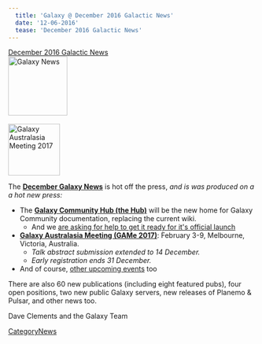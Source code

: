 ```yaml
---
  title: 'Galaxy @ December 2016 Galactic News'
  date: '12-06-2016'
  tease: 'December 2016 Galactic News'
---
```

<div class='newsItemHeader'><a href="/src/news/2016_12GalaxyUpdate/index.md">December 2016 Galactic News</a></div>

<div class='right'>
<div class='right'><a href='/src/GalaxyUpdates/2016_12/index.md'><img src="/src/images/GalaxyLogos/GalaxyNews.png" alt="Galaxy News" width=120 /></a></div><br />
<a href='/src/GalaxyUpdates/2016_12/index.md#galaxy-australasia-meeting-game-2017-registration--abstract-submission-are-open'><img src="/src/images/Logos/GAMeLogo200.png" alt="Galaxy Australasia Meeting 2017" width="105" /></a><br />
</div>

The **[December Galaxy News](/src/GalaxyUpdates/2016_12/index.md)** is hot off the press, *and is was produced on a a hot new press:*

* The **[Galaxy Community Hub (the Hub)](/src/GalaxyUpdates/2016_12/index.md#galaxy-community-hub-the-hub)** will be the new home for Galaxy Community documentation, replacing the current wiki.
   * And we [are asking for help to get it ready for it's official launch](/src/GalaxyUpdates/2016_12/index.md#the-community-hub-contribution-convergence-chcc-thursday-december-8)
* **[Galaxy Australasia Meeting (GAMe 2017)](/GalaxyUpdates/2016_12/#galaxy-australasia-meeting-game-2017)**: February 3-9, Melbourne, Victoria, Australia. 
  * *Talk abstract submission extended to 14 December.*
  * *Early registration ends 31 December.* 
* And of course, [other upcoming events](/src/GalaxyUpdates/2016_12/index.md#all-upcoming-events) too

There are also 60 new publications (including eight featured pubs), four open positions, two new public Galaxy servers, new releases of Planemo & Pulsar, and other news too.

Dave Clements and the Galaxy Team

[CategoryNews](/src/CategoryNews/index.md)
